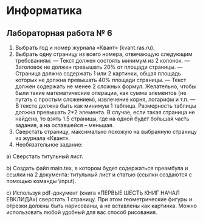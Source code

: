 # Информатика

## Лабораторная работа № 6
1.  Выбрать год и номер журнала «Квант» (kvant.ras.ru).
2. Выбрать одну страницу из всего номера, отвечающую следующим требованиям:
— Текст должен состоять минимум из 2 колонок.
— Заголовок не должен превышать 20% от площади страницы.
— Страница должна содержать 1 или 2 картинки, общая площадь которых
не должна превышать 40% площади страницы.
— Текст должен содержать не менее 2 сложных формул. Желательно, чтобы
были такие математические операции, как сумма элементов (не путать с
простым сложением), извлечение корня, логарифм и т.п.
— В тексте должна быть как минимум 1 таблица. Размерность таблицы
должна превышать 2*2 элемента.
В случае, если такая страница не найдена, то взять 1.5 страницы, где на одной
будет бо́льшая часть задания, а на оставшейся – меньшая.
3. Сверстать страницу, максимально похожую на выбранную страницу из журнала
«Квант».
4. Необязательное задание:

a) Сверстать титульный лист.

b) Создать файл main.tex, в котором будет содержаться преамбула и ссылки на 2
документа: титульный лист и статью (ссылки создаются с помощью команды
\input).

c) Используя pdf-документ (книга «ПЕРВЫЕ ШЕСТЬ КНИГ НАЧАЛ
ЕВКЛИДА») сверстать 1 страницу. При этом геометрические фигуры и
отрезки должны быть нарисованы, а не вставлены как картинка. Можно
использовать любой удобный для вас способ рисования.